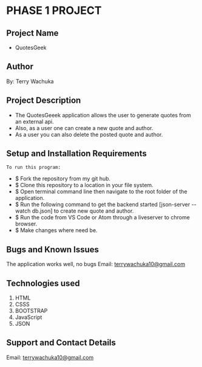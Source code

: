 # PHASE 1 PROJECT
## Project Name
- QuotesGeek
## Author
By: Terry Wachuka

## Project Description
  - The QuotesGeeek application allows the user to generate quotes from an external api.  
  - Also, as a user one can create a new quote and author.
   - As a user you can also delete the posted quote and author.

 ## Setup and Installation Requirements
    To run this program:
- $ Fork the repository from my git hub.
- $ Clone this repository to a location in your file system.
- $ Open terminal command line then navigate to the root folder of the application.
- $ Run the following command to get the backend started [json-server --watch db.json] to create new quote and author.
- $ Run the code from VS Code or Atom through a liveserver to chrome browser.
- $ Make changes where need be.

## Bugs and Known Issues
The application works well, no bugs
Email: terrywachuka10@gmail.com

## Technologies used
1. HTML
2. CSSS
3. BOOTSTRAP
4. JavaScript
5. JSON

## Support and Contact Details
Email: terrywachuka10@gmail.com
